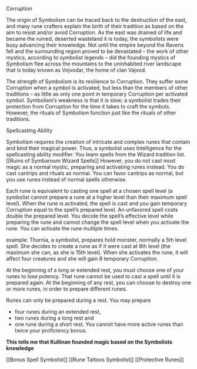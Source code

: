 Corruption

The origin of Symbolism can be traced back to the destruction of the east, and many rune crafters explain the birth of their tradition as based on the aim to resist and/or avoid Corruption. As the east was drained of life and became the ruined, deserted wasteland it is today, the symbolists were busy advancing their knowledge. Not until the empire beyond the Ravens fell and the surrounding region proved to be devastated – the work of other mystics, according to symbolist legends – did the founding mystics of Symbolism flee across the mountains to the uninhabited river landscape that is today known as Vojvodar, the home of clan Vajvod.

The strength of Symbolism is its resilience to Corruption. They suffer some Corruption when a symbol is activated, but less than the members of other traditions – as little as only one point in temporary Corruption per activated symbol. Symbolism’s weakness is that it is slow; a symbolist trades their protection from Corruption for the time it takes to craft the symbols. However, the rituals of Symbolism function just like the rituals of other traditions.

Spellcasting Ability

Symbolism requires the creation of intricate and complex runes that contain and bind their magical power. Thus, a symbolist uses Intelligence for the spellcasting ability modifier. You learn spells from the Wizard tradition list. [[Ruins of Symbaroum Wizard Spells]]  However, you do not cast most magic as a normal mystic, preparing and activating runes instead. You do cast cantrips and rituals as normal. You can favor cantrips as normal, but you use runes instead of normal spells otherwise.

Each rune is equivalent to casting one spell at a chosen spell level (a symbolist cannot prepare a rune at a higher level than their maximum spell level). When the rune is activated, the spell is cast and you gain temporary Corruption equal to the spell’s prepared level. An unfavored spell costs double the prepared level. You decide the spell’s effective level while preparing the rune and cannot change the spell level when you activate the rune. You can activate the rune multiple times.

example: Thurnia, a symbolist, prepares hold monster, normally a 5th level spell. She decides to create a rune as if it were cast at 8th level (the maximum she can, as she is 15th level). When she activates the rune, it will affect four creatures and she will gain 8 temporary Corruption.

At the beginning of a long or extended rest, you must choose one of your runes to lose potency. That rune cannot be used to cast a spell until it is prepared again. At the beginning of any rest, you can choose to destroy one or more runes, in order to prepare different runes.

Runes can only be prepared during a rest. You may prepare 
- four runes during an extended rest, 
- two runes during a long rest and 
- one rune during a short rest. 
You cannot have more active runes than twice your proficiency bonus.

**This tells me that Kullinan founded magic based on the Symbolists knowledge**

[[Bonus Spell Symbolist]]
[[Rune Tattoos Symbolist]]
[[Protective Runes]]